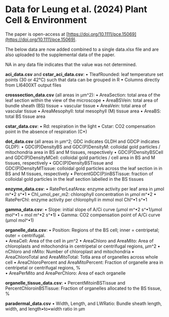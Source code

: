 # Data for Leung et al. (2024) Plant Cell & Environment

The paper is open-access at [https://doi.org/10.1111/pce.15069](https://doi.org/10.1111/pce.15069).

The below data are now added combined to a single data.xlsx file and are also uploaded to the supplemental data of the paper.

NA in any data file indicates that the value was not determined. 

**aci_data.csv** and **cstar_aci_data.csv**: 
• TleafRounded: leaf temperature set points (30 or 42°C) such that data can be grouped in R
• Columns directly from LI6400XT output files

**crosssection_data.csv** (all areas in µm^2):
• AreaSection: total area of the leaf section within the view of the microscope
• AreaBSVein: total area of bundle sheath (BS) tissue + vascular tissue
• AreaVein: total area of vascular tissue
• AreaMesophyll: total mesophyll (M) tissue area 
• AreaBS: total BS tissue area

**‌cstar_data.csv**:
• Rd: respiration in the light
• Cstar: CO2 compensation point in the absence of respiration (C*)

**dot_data.csv** (all areas in µm^2; GDC indicates GLDH and GDCP indicates GLDP):
• GDC(P)DensityBS	and GDC(P)DensityM: colloidal gold particles / mitochondria area in BS and M tissues, respectively
• GDC(P)DensityBSCell	and GDC(P)DensityMCell: colloidal gold particles / cell area in BS and M tissues, respectively
•	GDC(P)DensityBSTissue and	GDC(P)DensityMTissue: colloidal gold particles across the leaf section in in BS and M tissues, respectively	
•	PercentGDC(P)inBSTissue: fraction of colloidal gold particles in the leaf section labelled in the BS tissues

**enzyme_data.csv**:
• RatePerLeafArea: enzyme activity per leaf area in µmol m^•2 s^•1
• Chl_umol_per_m2: chlorophyll concentration in µmol m^•2
• RatePerChl: enzyme activity per chlorophyll in mmol mol Chl^•1 s^•1

**gamma_data.csv**:
• Slope: initial slope of A/Ci curve (µmol m^•2 s^•1/µmol mol^•1 = mol m^•2 s^•1) 
• Gamma: CO2 compensation point of A/Ci curve (µmol mol^•1)

**organelle_data.csv**:
• Position: Regions of the BS cell; inner = centripetal; outer = centrifugal.	
• AreaCell: Area of the cell in µm^2
• AreaChloro and AreaMito: Area of chloroplasts and mitochondria in centripetal or centrifugal regions, µm^2
• nChloro and	nMito: Number of chloroplast and mitochondria
• AreaChloroTotal	and AreaMitoTotal: Totla area of organelles across whole cell
• AreaChloroPercent and	AreaMitoPercent: Fraction of organelle area in centripetal or centrifugal regions, %	
• AreaPerMito	and AreaPerChloro: Area of each organelle

**organelle_tissue_data.csv**:
• PercentMitoinBSTissue	and PercentChloroinBSTissue: Fraction of organelles allocated to the BS tissue, %

**paradermal_data.csv**
• Width, Length, and LWRatio: Bundle sheath length, width, and length•to•width ratio in µm


